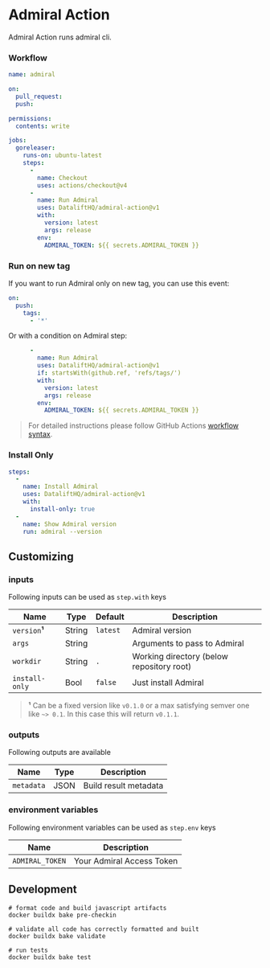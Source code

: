 # Admiral Action
Admiral Action runs admiral cli.

### Workflow

```yaml
name: admiral

on:
  pull_request:
  push:

permissions:
  contents: write

jobs:
  goreleaser:
    runs-on: ubuntu-latest
    steps:
      -
        name: Checkout
        uses: actions/checkout@v4
      -
        name: Run Admiral
        uses: DataliftHQ/admiral-action@v1
        with:
          version: latest
          args: release
        env:
          ADMIRAL_TOKEN: ${{ secrets.ADMIRAL_TOKEN }}
```

### Run on new tag

If you want to run Admiral only on new tag, you can use this event:

```yaml
on:
  push:
    tags:
      - '*'
```

Or with a condition on Admiral step:

```yaml
      -
        name: Run Admiral
        uses: DataliftHQ/admiral-action@v1
        if: startsWith(github.ref, 'refs/tags/')
        with:
          version: latest
          args: release
        env:
          ADMIRAL_TOKEN: ${{ secrets.ADMIRAL_TOKEN }}
```

> For detailed instructions please follow GitHub Actions [workflow syntax](https://help.github.com/en/articles/workflow-syntax-for-github-actions#About-yaml-syntax-for-workflows).

### Install Only

```yaml
steps:
  -
    name: Install Admiral
    uses: DataliftHQ/admiral-action@v1
    with:
      install-only: true
  -
    name: Show Admiral version
    run: admiral --version
```

## Customizing

### inputs

Following inputs can be used as `step.with` keys

| Name             | Type    | Default      | Description                               |
|------------------|---------|--------------|-------------------------------------------|
| `version`**¹**   | String  | `latest`     | Admiral version                           |
| `args`           | String  |              | Arguments to pass to Admiral              |
| `workdir`        | String  | `.`          | Working directory (below repository root) |
| `install-only`   | Bool    | `false`      | Just install Admiral                      |

> **¹** Can be a fixed version like `v0.1.0` or a max satisfying semver one like `~> 0.1`. In this case this will return `v0.1.1`.

### outputs

Following outputs are available

| Name        | Type | Description           |
|-------------|------|-----------------------|
| `metadata`  | JSON | Build result metadata |


### environment variables

Following environment variables can be used as `step.env` keys

| Name               | Description               |
|--------------------|---------------------------|
| `ADMIRAL_TOKEN`    | Your Admiral Access Token |

## Development

```
# format code and build javascript artifacts
docker buildx bake pre-checkin

# validate all code has correctly formatted and built
docker buildx bake validate

# run tests
docker buildx bake test
```